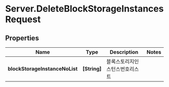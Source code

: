 # Server.DeleteBlockStorageInstancesRequest

## Properties
Name | Type | Description | Notes
------------ | ------------- | ------------- | -------------
**blockStorageInstanceNoList** | **[String]** | 블록스토리지인스턴스번호리스트 | 


